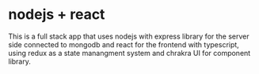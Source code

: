 # nodejs + react
This is a full stack app that uses nodejs with express library for the server side connected to mongodb and react for the frontend with typescript, using redux as a state manangment system and chrakra UI for component library.
